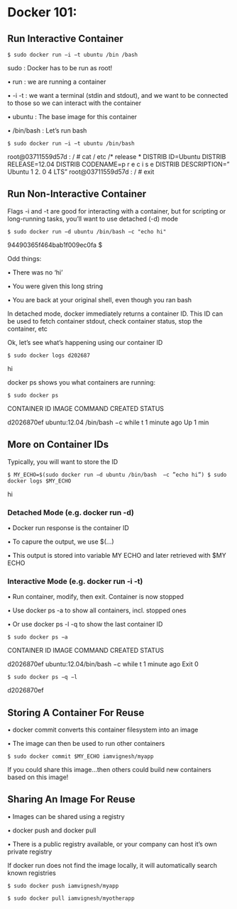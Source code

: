 # Docker 101: 

## Run Interactive Container

` $ sudo docker run −i −t ubuntu /bin /bash `

sudo : Docker has to be run as root!

• run : we are running a container

• -i -t : we want a terminal (stdin and stdout), and we want to be connected to those so we can interact with the container

• ubuntu : The base image for this container

• /bin/bash : Let’s run bash


` $ sudo docker run −i −t ubuntu /bin/bash `

root@03711559d57d : / # cat / etc /* release *
DISTRIB ID=Ubuntu
DISTRIB RELEASE=12.04
DISTRIB CODENAME=p r e c i s e
DISTRIB DESCRIPTION=” Ubuntu 1 2. 0 4 LTS”
root@03711559d57d : / # exit


## Run Non-Interactive Container

Flags -i and -t are good for interacting with a container, but for scripting or long-running tasks, you’ll want to use detached (-d) mode

` $ sudo docker run −d ubuntu /bin/bash −c "echo hi" `

94490365f464bab1f009ec0fa
$

Odd things:

• There was no ‘hi’

• You were given this long string

• You are back at your original shell, even though you ran bash

In detached mode, docker immediately returns a container ID. This ID can be used to fetch container stdout, check container status, stop the container, etc


Ok, let’s see what’s happening using our container ID

` $ sudo docker logs d202687 `

hi

docker ps shows you what containers are running:

` $ sudo docker ps `

CONTAINER ID IMAGE         COMMAND             CREATED      STATUS

d2026870ef   ubuntu:12.04 /bin/bash −c while t 1 minute ago Up 1 min


## More on Container IDs

Typically, you will want to store the ID

` $ MY_ECHO=$(sudo docker run −d ubuntu /bin/bash 
−c ”echo hi”)
$ sudo docker logs $MY_ECHO `

hi 

### Detached Mode (e.g. docker run -d)

• Docker run response is the container ID

• To capure the output, we use $(...)

• This output is stored into variable MY ECHO and later retrieved with $MY ECHO

### Interactive Mode (e.g. docker run -i -t)

• Run container, modify, then exit. Container is now stopped

• Use docker ps -a to show all containers, incl. stopped ones

• Or use docker ps -l -q to show the last container ID


` $ sudo docker ps −a `

CONTAINER ID IMAGE COMMAND CREATED STATUS

d2026870ef ubuntu:12.04/bin/bash −c while t 1 minute ago Exit 0


` $ sudo docker ps −q −l `

d2026870ef


## Storing A Container For Reuse


• docker commit converts this container filesystem into an image

• The image can then be used to run other containers

` $ sudo docker commit $MY_ECHO iamvignesh/myapp `

If you could share this image...then others could build new containers based on this image!


## Sharing An Image For Reuse

• Images can be shared using a registry

• docker push and docker pull

• There is a public registry available, or your company can host it’s own private registry

If docker run does not find the image locally, it will automatically search known registries

` $ sudo docker push iamvignesh/myapp `

` $ sudo docker pull iamvignesh/myotherapp `











